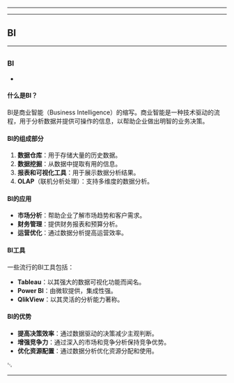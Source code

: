 # 
___
___
## BI
___
## 
### BI
- 

#### 什么是BI？

BI是商业智能（Business Intelligence）的缩写。商业智能是一种技术驱动的流程，用于分析数据并提供可操作的信息，以帮助企业做出明智的业务决策。

#### BI的组成部分

1. **数据仓库**：用于存储大量的历史数据。
2. **数据挖掘**：从数据中提取有用的信息。
3. **报表和可视化工具**：用于展示数据分析结果。
4. **OLAP**（联机分析处理）：支持多维度的数据分析。

#### BI的应用

- **市场分析**：帮助企业了解市场趋势和客户需求。
- **财务管理**：提供财务报表和预算分析。
- **运营优化**：通过数据分析提高运营效率。

#### BI工具

一些流行的BI工具包括：

- **Tableau**：以其强大的数据可视化功能而闻名。
- **Power BI**：由微软提供，集成性强。
- **QlikView**：以其灵活的分析能力著称。

#### BI的优势

- **提高决策效率**：通过数据驱动的决策减少主观判断。
- **增强竞争力**：通过深入的市场和竞争分析保持竞争优势。
- **优化资源配置**：通过数据分析优化资源分配和使用。

␃
___
